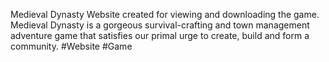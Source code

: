 Medieval Dynasty
Website created for viewing and downloading the game.
Medieval Dynasty is a gorgeous survival-crafting and town management adventure game that satisfies our primal urge to create, build and form a community.
#Website #Game
